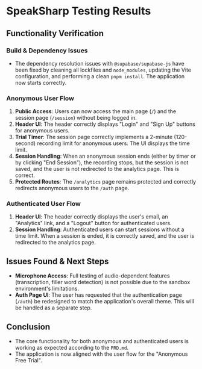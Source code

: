 # SpeakSharp Testing Results

## Functionality Verification

### Build & Dependency Issues
- The dependency resolution issues with `@supabase/supabase-js` have been fixed by cleaning all lockfiles and `node_modules`, updating the Vite configuration, and performing a clean `pnpm install`. The application now starts correctly.

### Anonymous User Flow
1.  **Public Access**: Users can now access the main page (`/`) and the session page (`/session`) without being logged in.
2.  **Header UI**: The header correctly displays "Login" and "Sign Up" buttons for anonymous users.
3.  **Trial Timer**: The session page correctly implements a 2-minute (120-second) recording limit for anonymous users. The UI displays the time limit.
4.  **Session Handling**: When an anonymous session ends (either by timer or by clicking "End Session"), the recording stops, but the session is not saved, and the user is not redirected to the analytics page. This is correct.
5.  **Protected Routes**: The `/analytics` page remains protected and correctly redirects anonymous users to the `/auth` page.


### Authenticated User Flow
1.  **Header UI**: The header correctly displays the user's email, an "Analytics" link, and a "Logout" button for authenticated users.
2.  **Session Handling**: Authenticated users can start sessions without a time limit. When a session is ended, it is correctly saved, and the user is redirected to the analytics page.

## Issues Found & Next Steps
- **Microphone Access**: Full testing of audio-dependent features (transcription, filler word detection) is not possible due to the sandbox environment's limitations.
- **Auth Page UI**: The user has requested that the authentication page (`/auth`) be redesigned to match the application's overall theme. This will be handled as a separate step.

## Conclusion
- The core functionality for both anonymous and authenticated users is working as expected according to the `PRD.md`.
- The application is now aligned with the user flow for the "Anonymous Free Trial".
